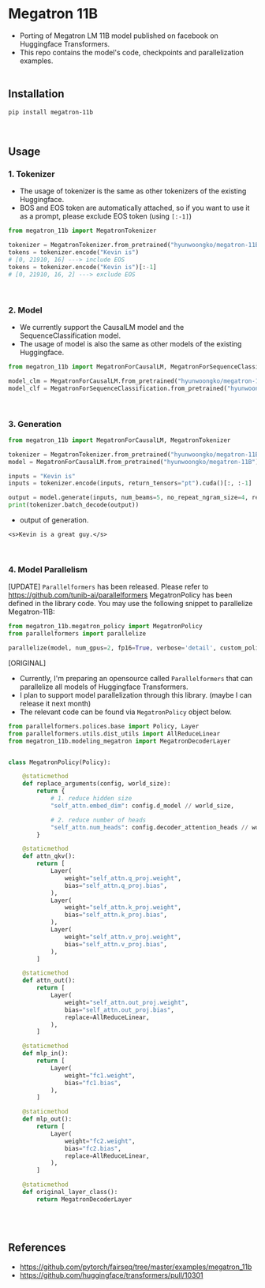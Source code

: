 # Megatron 11B
- Porting of Megatron LM 11B model published on facebook on Huggingface Transformers.
- This repo contains the model's code, checkpoints and parallelization examples.
  <br><br>

## Installation
```console
pip install megatron-11b
```
<br>

## Usage
### 1. Tokenizer
- The usage of tokenizer is the same as other tokenizers of the existing Huggingface.
- BOS and EOS token are automatically attached, so if you want to use it as a prompt, please exclude EOS token (using `[:-1]`)
```python
from megatron_11b import MegatronTokenizer

tokenizer = MegatronTokenizer.from_pretrained("hyunwoongko/megatron-11B")
tokens = tokenizer.encode("Kevin is")
# [0, 21910, 16] ---> include EOS
tokens = tokenizer.encode("Kevin is")[:-1]
# [0, 21910, 16, 2] ---> exclude EOS
```
<br>

### 2. Model
- We currently support the CausalLM model and the SequenceClassification model.
- The usage of model is also the same as other models of the existing Huggingface.

```python
from megatron_11b import MegatronForCausalLM, MegatronForSequenceClassification

model_clm = MegatronForCausalLM.from_pretrained("hyunwoongko/megatron-11B")
model_clf = MegatronForSequenceClassification.from_pretrained("hyunwoongko/megatron-11B")
```
<br>


### 3. Generation
```python
from megatron_11b import MegatronForCausalLM, MegatronTokenizer

tokenizer = MegatronTokenizer.from_pretrained("hyunwoongko/megatron-11B")
model = MegatronForCausalLM.from_pretrained("hyunwoongko/megatron-11B").half().cuda()

inputs = "Kevin is"
inputs = tokenizer.encode(inputs, return_tensors="pt").cuda()[:, :-1]  # exclude EOS

output = model.generate(inputs, num_beams=5, no_repeat_ngram_size=4, repetition_penalty=1.2)
print(tokenizer.batch_decode(output))
```
- output of generation.
```
<s>Kevin is a great guy.</s>
```
<br>

### 4. Model Parallelism
[UPDATE] `Parallelformers` has been released. Please refer to https://github.com/tunib-ai/parallelformers
MegatronPolicy has been defined in the library code. You may use the following snippet to parallelize Megatron-11B:
```python
from megatron_11b.megatron_policy import MegatronPolicy
from parallelformers import parallelize

parallelize(model, num_gpus=2, fp16=True, verbose='detail', custom_policies=MegatronPolicy)
```

[ORIGINAL]
- Currently, I'm preparing an opensource called `Parallelformers` that can parallelize all models of Huggingface Transformers. 
- I plan to support model parallelization through this library. (maybe I can release it next month)
- The relevant code can be found via `MegatronPolicy` object below.
```python
from parallelformers.polices.base import Policy, Layer
from parallelformers.utils.dist_utils import AllReduceLinear
from megatron_11b.modeling_megatron import MegatronDecoderLayer


class MegatronPolicy(Policy):

    @staticmethod
    def replace_arguments(config, world_size):
        return {
            # 1. reduce hidden size
            "self_attn.embed_dim": config.d_model // world_size,

            # 2. reduce number of heads
            "self_attn.num_heads": config.decoder_attention_heads // world_size,
        }

    @staticmethod
    def attn_qkv():
        return [
            Layer(
                weight="self_attn.q_proj.weight",
                bias="self_attn.q_proj.bias",
            ),
            Layer(
                weight="self_attn.k_proj.weight",
                bias="self_attn.k_proj.bias",
            ),
            Layer(
                weight="self_attn.v_proj.weight",
                bias="self_attn.v_proj.bias",
            ),
        ]

    @staticmethod
    def attn_out():
        return [
            Layer(
                weight="self_attn.out_proj.weight",
                bias="self_attn.out_proj.bias",
                replace=AllReduceLinear,
            ),
        ]

    @staticmethod
    def mlp_in():
        return [
            Layer(
                weight="fc1.weight",
                bias="fc1.bias",
            ),
        ]

    @staticmethod
    def mlp_out():
        return [
            Layer(
                weight="fc2.weight",
                bias="fc2.bias",
                replace=AllReduceLinear,
            ),
        ]

    @staticmethod
    def original_layer_class():
        return MegatronDecoderLayer
```
<br><br>


## References
- https://github.com/pytorch/fairseq/tree/master/examples/megatron_11b
- https://github.com/huggingface/transformers/pull/10301
